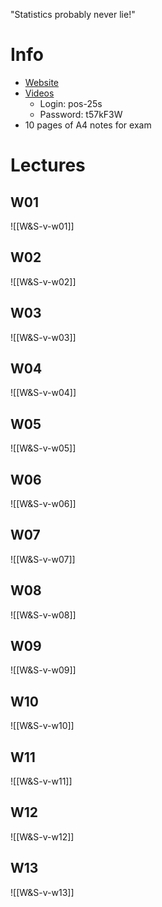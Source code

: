 
"Statistics probably never lie!"

# Info
- [Website](https://metaphor.ethz.ch/x/2025/fs/401-0614-00L/)
- [Videos](https://video.ethz.ch/lectures/d-math/2025/spring/401-0614-00L.html)
	- Login: pos-25s
	- Password: t57kF3W
- 10 pages of A4 notes for exam

# Lectures

## W01
![[W&S-v-w01]]

## W02
![[W&S-v-w02]]

## W03
![[W&S-v-w03]]

## W04
![[W&S-v-w04]]

## W05
![[W&S-v-w05]]

## W06
![[W&S-v-w06]]

## W07
![[W&S-v-w07]]

## W08
![[W&S-v-w08]]

## W09
![[W&S-v-w09]]

## W10
![[W&S-v-w10]]

## W11
![[W&S-v-w11]]

## W12
![[W&S-v-w12]]

## W13
![[W&S-v-w13]]
